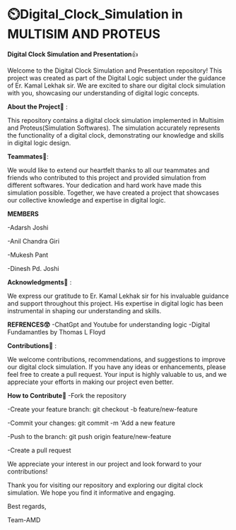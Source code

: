 # ⏲️Digital_Clock_Simulation in MULTISIM AND PROTEUS 
**Digital Clock Simulation and Presentation**👍

Welcome to the Digital Clock Simulation and Presentation repository! This project was created as part of the Digital Logic subject under the guidance of Er. Kamal Lekhak sir. We are excited to share our digital clock simulation with you, showcasing our understanding of digital logic concepts.

**About the Project📖** : 

This repository contains a digital clock simulation implemented in Multisim and Proteus(Simulation Softwares). The simulation accurately represents the functionality of a digital clock, demonstrating our knowledge and skills in digital logic design.

**Teammates🫶**: 

We would like to extend our heartfelt thanks to all our teammates and friends  who contributed to this project and provided simulation from different softwares. Your dedication and hard work have made this simulation possible. Together, we have created a project that showcases our collective knowledge and expertise in digital logic.

**MEMBERS**

-Adarsh Joshi

-Anil  Chandra Giri

-Mukesh Pant

-Dinesh Pd. Joshi

**Acknowledgments📖** : 

We express our gratitude to Er. Kamal Lekhak sir for his invaluable guidance and support throughout this project. His expertise in digital logic has been instrumental in shaping our understanding and skills.

**REFRENCES😲**
-ChatGpt and Youtube  for understanding logic
-Digital Fundamantles by Thomas L Floyd

**Contributions🫲** : 

We welcome contributions, recommendations, and suggestions to improve our digital clock simulation. If you have any ideas or enhancements, please feel free to create a pull request. Your input is highly valuable to us, and we appreciate your efforts in making our project even better.

**How to Contribute🤝**
-Fork the repository

-Create your feature branch: git checkout -b feature/new-feature

-Commit your changes: git commit -m 'Add a new feature

-Push to the branch: git push origin feature/new-feature

-Create a pull request

We appreciate your interest in our project and look forward to your contributions!

Thank you for visiting our repository and exploring our digital clock simulation. We hope you find it informative and engaging.

Best regards,

Team-AMD 

